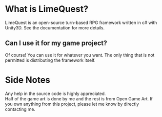 
# What is LimeQuest?
LimeQuest is an open-source turn-based RPG framework written in c# with Unity3D. See the documentation for more details.

## Can I use it for my game project?
Of course! You can use it for whatever you want. The only thing that is not permitted is distributing the framework itself.

# Side Notes
Any help in the source code is highly appreciated.  
Half of the game art is done by me and the rest is from Open Game Art. If you own anything from this project, please let me know by directly contacting me.
